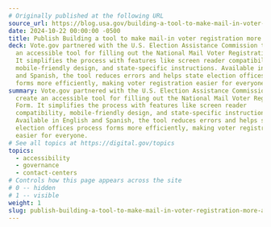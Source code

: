 ```yaml
---
# Originally published at the following URL
source_url: https://blog.usa.gov/building-a-tool-to-make-mail-in-voter-registration-more-accessible
date: 2024-10-22 00:00:00 -0500
title: Publish Building a tool to make mail-in voter registration more accessible
deck: Vote.gov partnered with the U.S. Election Assistance Commission to create
  an accessible tool for filling out the National Mail Voter Registration Form.
  It simplifies the process with features like screen reader compatibility,
  mobile-friendly design, and state-specific instructions. Available in English
  and Spanish, the tool reduces errors and helps state election offices process
  forms more efficiently, making voter registration easier for everyone.
summary: Vote.gov partnered with the U.S. Election Assistance Commission to
  create an accessible tool for filling out the National Mail Voter Registration
  Form. It simplifies the process with features like screen reader
  compatibility, mobile-friendly design, and state-specific instructions.
  Available in English and Spanish, the tool reduces errors and helps state
  election offices process forms more efficiently, making voter registration
  easier for everyone.
# See all topics at https://digital.gov/topics
topics:
  - accessibility
  - governance
  - contact-centers
# Controls how this page appears across the site
# 0 -- hidden
# 1 -- visible
weight: 1
slug: publish-building-a-tool-to-make-mail-in-voter-registration-more-accessible
---
```

